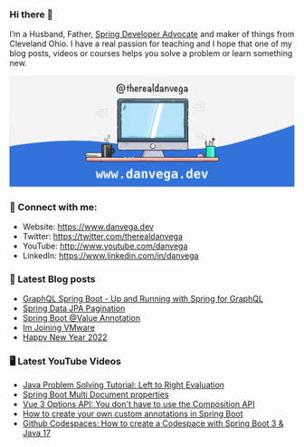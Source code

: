 ### Hi there 👋

I’m a Husband, Father, [Spring Developer Advocate](https://tanzu.vmware.com/developer/advocates/) and maker of things from Cleveland Ohio. I have a real passion for teaching and I hope that one of my blog posts, videos or courses helps you solve a problem or learn something new.

![Profile Header](./github_profile_header.png)

### 🤝 Connect with me:

- Website: https://www.danvega.dev
- Twitter: https://twitter.com/therealdanvega
- YouTube: http://www.youtube.com/danvega
- LinkedIn: https://www.linkedin.com/in/danvega

### 📝 Latest Blog posts

<!-- BLOG-POST-LIST:START -->
- [GraphQL Spring Boot - Up and Running with Spring for GraphQL](https://www.danvega.dev/blog/2022/05/17/spring-for-graphql)
- [Spring Data JPA Pagination](https://www.danvega.dev/blog/2022/05/12/spring-data-jpa-pagination)
- [Spring Boot @Value Annotation](https://www.danvega.dev/blog/2022/05/11/spring-boot-value-annotation)
- [Im Joining VMware](https://www.danvega.dev/blog/2022/01/24/im-joining-vmware)
- [Happy New Year 2022](https://www.danvega.dev/blog/2022/01/01/happy-new-year-2022)
<!-- BLOG-POST-LIST:END -->

### 🖥 Latest YouTube Videos

<!-- YOUTUBE:START -->
- [Java Problem Solving Tutorial: Left to Right Evaluation](https://www.youtube.com/watch?v=FZFzKCSq8n8)
- [Spring Boot Multi Document properties](https://www.youtube.com/watch?v=5KjCHz9-nJo)
- [Vue 3 Options API: You don&#39;t have to use the Composition API](https://www.youtube.com/watch?v=dciF5Pc3G1s)
- [How to create your own custom annotations in Spring Boot](https://www.youtube.com/watch?v=1lEeEvdcZT0)
- [Github Codespaces: How to create a Codespace with Spring Boot 3 &amp; Java 17](https://www.youtube.com/watch?v=PN2K1_jMl5A)
<!-- YOUTUBE:END -->
